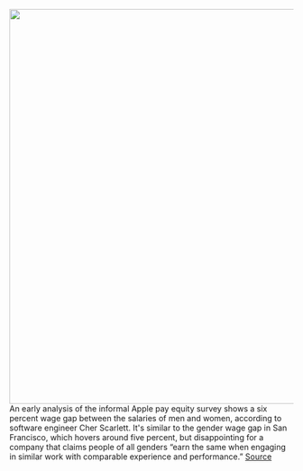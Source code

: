 <img src='https://cdn.vox-cdn.com/thumbor/QcrSO18K4LGqelC_ArwnanfPiok=/0x0:2040x1360/1200x800/filters:focal(857x517:1183x843)/cdn.vox-cdn.com/uploads/chorus_image/image/69764125/acastro_210429_1777_epicApple_0002.0.jpg' width='700px' /><br/>
An early analysis of the informal Apple pay equity survey shows a six percent wage gap between the salaries of men and women, according to software engineer Cher Scarlett. It's similar to the gender wage gap in San Francisco, which hovers around five percent, but disappointing for a company that claims people of all genders “earn the same when engaging in similar work with comparable experience and performance.”
<a href='https://www.theverge.com/2021/8/23/22633141/apple-pay-equity-survey-results-wage-gap'> Source <a/>